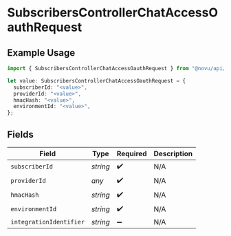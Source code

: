 # SubscribersControllerChatAccessOauthRequest

## Example Usage

```typescript
import { SubscribersControllerChatAccessOauthRequest } from "@novu/api/models/operations";

let value: SubscribersControllerChatAccessOauthRequest = {
  subscriberId: "<value>",
  providerId: "<value>",
  hmacHash: "<value>",
  environmentId: "<value>",
};
```

## Fields

| Field                   | Type                    | Required                | Description             |
| ----------------------- | ----------------------- | ----------------------- | ----------------------- |
| `subscriberId`          | *string*                | :heavy_check_mark:      | N/A                     |
| `providerId`            | *any*                   | :heavy_check_mark:      | N/A                     |
| `hmacHash`              | *string*                | :heavy_check_mark:      | N/A                     |
| `environmentId`         | *string*                | :heavy_check_mark:      | N/A                     |
| `integrationIdentifier` | *string*                | :heavy_minus_sign:      | N/A                     |